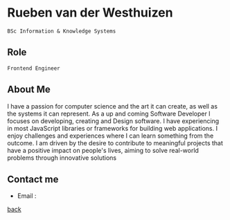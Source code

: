 # Rueben van der Westhuizen

`BSc Information & Knowledge Systems`

## Role

`Frontend Engineer`

## About Me

I have a passion for computer science and the art it
can create, as well as the systems it can represent.
As a up and coming Software Developer I focuses
on developing, creating and Design software. I have
experiencing in most JavaScript libraries or
frameworks for building web applications. I enjoy
challenges and experiences where I can learn
something from the outcome. I am driven by the
desire to contribute to meaningful projects that
have a positive impact on people's lives, aiming to
solve real-world problems through innovative
solutions

## Contact me

-   Email :

[back](../README.md)
